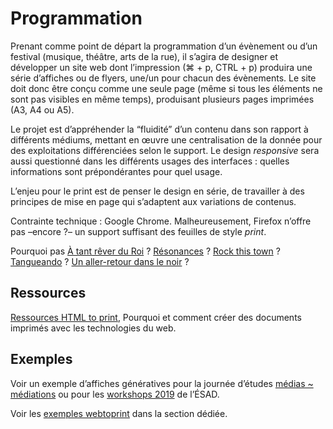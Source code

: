 # Programmation

Prenant comme point de départ la programmation d’un évènement ou d’un festival (musique, théâtre, arts de la rue), il s’agira de designer et développer un site web dont l’impression (⌘ + p, CTRL + p) produira une série d’affiches ou de flyers, une/un pour chacun des évènements. Le site doit donc être conçu comme une seule page (même si tous les éléments ne sont pas visibles en même temps), produisant plusieurs pages imprimées (A3, A4 ou A5).

Le projet est d’appréhender la “fluidité” d’un contenu dans son rapport à différents médiums, mettant en œuvre une centralisation de la donnée pour des exploitations différenciées selon le support. Le design *responsive* sera aussi questionné dans les différents usages des interfaces : quelles informations sont prépondérantes pour quel usage.

L’enjeu pour le print est de penser le design en série, de travailler à des principes de mise en page qui s’adaptent aux variations de contenus.

Contrainte technique : Google Chrome. Malheureusement, Firefox n’offre pas –encore ?– un support suffisant des feuilles de style *print*.

Pourquoi pas [À tant rêver du Roi](http://atrdr.net/) ? [Résonances](http://espacespluriels.fr/saison-15-16?id_groupe=3) ? [Rock this town](https://www.facebook.com/Rock-This-Town-festival-rock-cin%C3%A9ma-PAU-281640625323015/) ? [Tangueando](https://festival.tangueando-pau.com/) ? [Un aller-retour dans le noir](http://unallerretourdanslenoir.com/) ?

## Ressources

[Ressources HTML to print](../../ressources/ctrl-alt-print/), Pourquoi et comment créer des documents imprimés avec les technologies du web.

## Exemples

Voir un exemple d’affiches génératives pour la journée d’études [médias ~ médiations](http://nm.esad-pyrenees.fr/medias-mediations/) ou pour les [workshops 2019](http://workshops.esad-pyrenees.fr/) de l’ÉSAD.

Voir les [exemples webtoprint](../../exemples/#webtoprint) dans la section dédiée.
